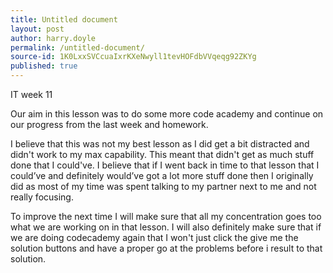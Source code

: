 ```yaml
---
title: Untitled document
layout: post
author: harry.doyle
permalink: /untitled-document/
source-id: 1K0LxxSVCcuaIxrKXeNwyll1tevHOFdbVVqeqg92ZKYg
published: true
---
```

IT week 11

Our aim in this lesson was to do some more code academy and continue on our progress from the last week and homework.

I believe that this was not my best lesson as I did get a bit distracted and didn't work to my max capability. This meant that didn't get as much stuff done that I  could've. I believe that if I went back in time to that lesson that I could’ve and definitely would’ve got a lot more stuff done then I originally did as most of my time was spent talking to my partner next to me and not really focusing. 

To improve the next time I will make sure that all my concentration goes too what we are working on in that lesson. I will also definitely make sure that if we are doing codecademy again that I won't just click the give me the solution buttons and have a proper go at the problems before i result to that solution.

